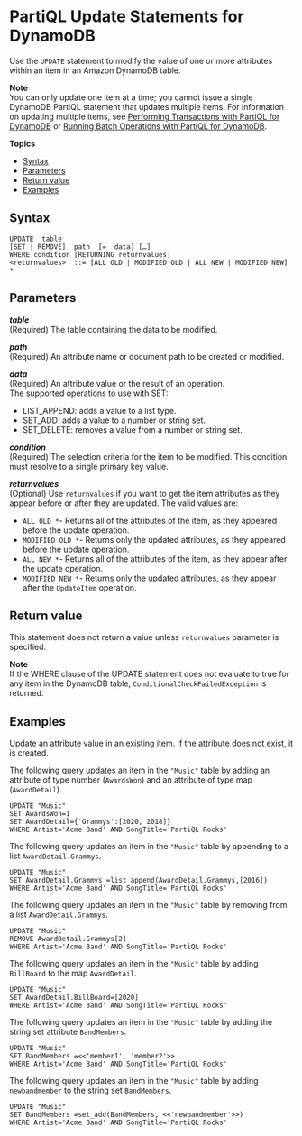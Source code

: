 # PartiQL Update Statements for DynamoDB<a name="ql-reference.update"></a>

Use the `UPDATE` statement to modify the value of one or more attributes within an item in an Amazon DynamoDB table\. 

**Note**  
You can only update one item at a time; you cannot issue a single DynamoDB PartiQL statement that updates multiple items\. For information on updating multiple items, see [Performing Transactions with PartiQL for DynamoDB](ql-reference.multiplestatements.transactions.md) or [Running Batch Operations with PartiQL for DynamoDB](ql-reference.multiplestatements.batching.md)\.

**Topics**
+ [Syntax](#ql-reference.update.syntax)
+ [Parameters](#ql-reference.update.parameters)
+ [Return value](#ql-reference.update.return)
+ [Examples](#ql-reference.update.examples)

## Syntax<a name="ql-reference.update.syntax"></a>

```
UPDATE  table  
[SET | REMOVE]  path  [=  data] […]
WHERE condition [RETURNING returnvalues]
<returnvalues>  ::= [ALL OLD | MODIFIED OLD | ALL NEW | MODIFIED NEW] *
```

## Parameters<a name="ql-reference.update.parameters"></a>

***table***  
\(Required\) The table containing the data to be modified\.

***path***  
\(Required\) An attribute name or document path to be created or modified\.

***data***  
\(Required\) An attribute value or the result of an operation\.  
The supported operations to use with SET:  
+ LIST\_APPEND: adds a value to a list type\.
+ SET\_ADD: adds a value to a number or string set\.
+ SET\_DELETE: removes a value from a number or string set\.

***condition***  
\(Required\) The selection criteria for the item to be modified\. This condition must resolve to a single primary key value\.

***returnvalues***  
\(Optional\) Use `returnvalues` if you want to get the item attributes as they appear before or after they are updated\. The valid values are:   
+ `ALL OLD *`\- Returns all of the attributes of the item, as they appeared before the update operation\.
+ `MODIFIED OLD *`\- Returns only the updated attributes, as they appeared before the update operation\.
+ `ALL NEW *`\- Returns all of the attributes of the item, as they appear after the update operation\.
+ `MODIFIED NEW *`\- Returns only the updated attributes, as they appear after the `UpdateItem` operation\.

## Return value<a name="ql-reference.update.return"></a>

This statement does not return a value unless `returnvalues` parameter is specified\.

**Note**  
If the WHERE clause of the UPDATE statement does not evaluate to true for any item in the DynamoDB table, `ConditionalCheckFailedException` is returned\.

## Examples<a name="ql-reference.update.examples"></a>

Update an attribute value in an existing item\. If the attribute does not exist, it is created\.

The following query updates an item in the `"Music"` table by adding an attribute of type number \(`AwardsWon`\) and an attribute of type map \(`AwardDetail`\)\.

```
UPDATE "Music" 
SET AwardsWon=1 
SET AwardDetail={'Grammys':[2020, 2018]}  
WHERE Artist='Acme Band' AND SongTitle='PartiQL Rocks'
```

The following query updates an item in the `"Music"` table by appending to a list `AwardDetail.Grammys`\.

```
UPDATE "Music" 
SET AwardDetail.Grammys =list_append(AwardDetail.Grammys,[2016])  
WHERE Artist='Acme Band' AND SongTitle='PartiQL Rocks'
```

The following query updates an item in the `"Music"` table by removing from a list `AwardDetail.Grammys`\.

```
UPDATE "Music" 
REMOVE AwardDetail.Grammys[2]   
WHERE Artist='Acme Band' AND SongTitle='PartiQL Rocks'
```

The following query updates an item in the `"Music"` table by adding `BillBoard` to the map `AwardDetail`\.

```
UPDATE "Music" 
SET AwardDetail.BillBoard=[2020] 
WHERE Artist='Acme Band' AND SongTitle='PartiQL Rocks'
```

The following query updates an item in the `"Music"` table by adding the string set attribute `BandMembers`\.

```
UPDATE "Music" 
SET BandMembers =<<'member1', 'member2'>> 
WHERE Artist='Acme Band' AND SongTitle='PartiQL Rocks'
```

The following query updates an item in the `"Music"` table by adding `newbandmember` to the string set `BandMembers`\.

```
UPDATE "Music" 
SET BandMembers =set_add(BandMembers, <<'newbandmember'>>) 
WHERE Artist='Acme Band' AND SongTitle='PartiQL Rocks'
```